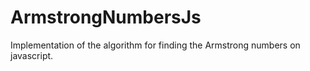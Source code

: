# ArmstrongNumbersJs
Implementation of the algorithm for finding the Armstrong numbers on javascript.
